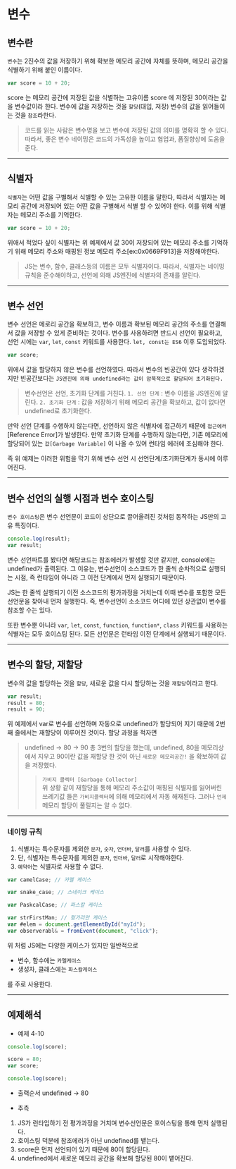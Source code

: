 
# 변수

## 변수란

`변수`는 2진수의 값을 저장하기 위해 확보한 메모리 공간에 자체를 뜻하며, 메모리 공간을 식별하기 위해 붙인 이름이다.
```JavaScript
var score = 10 + 20;
```
score 는 메모리 공간에 저장된 값을 식별하는 고유이름
score 에 저장된 30이라는 값을 변수값이라 한다.
변수에 값을 저장하는 것을 `할당`(대입, 저장)
변수의 값을 읽어들이는 것을 `참조`라한다.

> 코드를 읽는 사람은 변수명을 보고 변수에 저장된 값의 의미를 명확히 할 수 있다.
따라서, 좋은 변수 네이밍은 코드의 가독성을 높이고 협업과, 품질향상에 도움을 준다.

--------

## 식별자

`식별자`는 어떤 값을 구별해서 식별할 수 있는 고유한 이름을 말한다, 따라서 식별자는 메모리 공간에 저장되어 있는 어떤 값을 구별해서 식별 할 수 있어야 한다. 이를 위해 식별자는 메모리 주소를 기억한다.
```JavaScript
var score = 10 + 20;
```
위애서 적었다 싶이 식별자는 위 예제에서 값 30이 저장되어 있는 메모리 주소를 기억하기 위해 메모리 주소와 매핑된 정보 메모리 주소[ex:0x0669F913]을 저장해야한다.
 > JS는 변수, 함수, 클래스등의 이름은 모두 식별자이다.
따라서, 식별자는 네이밍 규칙을 준수해야하고, 선언에 의해 JS엔진에 식별자의 존재를 알린다.

--------

## 변수 선언

변수 선언은 메로리 공간을 확보하고, 변수 이름과 확보된 메모리 공간의 주소를 연결해서 값을 저장할 수 있게 준비하는 것이다.
변수를 사용하려면 반드시 선언이 필요하고, 선언 시에는 `var`, `let`, `const` 키워드를 사용한다.
`let, const는 ES6` 이후 도입되었다.
```JavaScript
var score;
```
위에서 값을 할당하지 않은 변수를 선언하였다. 따라서 변수의 빈공간이 있다 생각하겠지만 빈공간보다는 `JS엔진에 의해 undefined라는 값이 암묵적으로 할당되어 초기화된다.`

> 변수선언은 선언, 초기화 단계를 거친다.
> `1. 선언 단계` : 변수 이름을 JS엔진에 알린다.
> `2. 초기화 단계` : 값을 저장하기 위해 메모리 공간을 확보하고, 값이 없다면 undefined로 초기화한다.

만약 선언 단계를 수행하지 않는다면, 선언하지 않은 식별자에 접근하기 때문에 `접근에러`[Reference Error]가 발생한다.
만약 초기화 단계를 수행하지 않는다면, 기존 메모리에 할당되어 있는 `값[Garbage Variable]` 이 나올 수 있어 런타임 에러에 조심해야 한다.

즉 위 예제는 이러한 위험을 막기 위해 변수 선언 시 선언단계/초기화단계가 동시에 이루어진다.

--------

## 변수 선언의 실행 시점과 변수 호이스팅

`변수 호이스팅`은 변수 선언문이 코드이 상단으로 끌어올려진 것처럼 동작하는 JS만의 고유 특징이다.
```JavaScript
console.log(result);
var result;
```
변수 선언파트를 봤다면 해당코드는 참조에러가 발생할 것만 같지만, console에는 undefined가 출력된다.
그 이유는, 변수선언이 소스코드가 한 줄씩 순차적으로 실행되는 시점, 즉 런타임이 아니라 그 이전 단계에서 먼저 실행되기 때문이다.

JS는 한 줄씩 실행되기 이전 소스코드의 평가과정을 거치는데 이때 변수를 포함한 모든 선언문을 찾아내 먼저 실행한다.
즉, 변수선언이 소소코드 어디에 있던 상관없이 변수를 참조할 수는 있다.

또한 변수뿐 아니라 `var`, `let`, `const`, `function`, `function*`, `class` 키워드를 사용하는 식별자는 모두 호이스팅 된다.
모든 선언문은 런타임 이전 단계에서 실행되기 때문이다.

--------

## 변수의 할당, 재할당

변수의 값을 할당하는 것을 `할당`, 새로운 값을 다시 할당하는 것을 `재할당`이라고 한다.
```JavaScript
var result;
result = 80;
result = 90;
```
위 예제에서 var로 변수를 선언하며 자동으로 undefined가 할당되어 지기 때문에 2번째 줄에서는 재할당이 이루어진 것이다.
할당 
과정을 적자면
> undefined -> 80 -> 90
총 3번의 할당을 했는데, undefined, 80을 메모리상에서 지우고 90이란 값을 재할당 한 것이 아닌 `새로운 메모리공간!` 을 확보하여 값을 저장했다.
>> `가비지 콜렉터 [Garbage Collector]`<br>
>> 위 상황 같이 재할당을 통해 메모리 주소값이 매핑된 식별자를 잃어버린 쓰레기값 들은 `가비지콜렉터`에 의해 메모리에서 자동 해재된다. 그러나 `언제` 메모리 할당이 풀릴지는 알 수 없다.


--------

### 네이밍 규칙

1. 식별자는 특수문자를 제외한 `문자`, `숫자`, `언더바`, `달러`를 사용할 수 있다.
2. 단, 식별자는 특수문자를 제외한 `문자`, `언더바`, `달러`로 시작해야한다.
3. `예약어`는 식별자로 사용할 수 없다.

```JavaScript
var camelCase; // 카멜 케이스

var snake_case; // 스네이크 케이스

var PaskcalCase; // 파스칼 케이스

var strFirstMan; // 헝가리안 케이스
var #elem = document.getElementById("myId");
var observerabl& = fromEvent(document, "click");
```
위 처럼 JS에는 다양한 케이스가 있지만 일반적으로
 - 변수, 함수에는 `카멜케이스`
 - 생성자, 클래스에는 `파스칼케이스`
 
를 주로 사용한다.

--------

## 예제해석

- 예제 4-10
```JavaScript
console.log(score);

score = 80;
var score;

console.log(score);
```

- 출력순서 
undefined -> 80

- 추측
1. JS가 런타입하기 전 평가과정을 거치며 변수선언문은 호이스팅을 통해 먼저 실행된다.
2. 호이스팅 덕분에 참조에러가 아닌 undefined를 뱉는다.
3. score은 먼저 선언되어 있기 때문에 80이 할당된다.
4. undefined에서 새로운 메모리 공간을 확보해 할당된 80이 뱉어진다.


